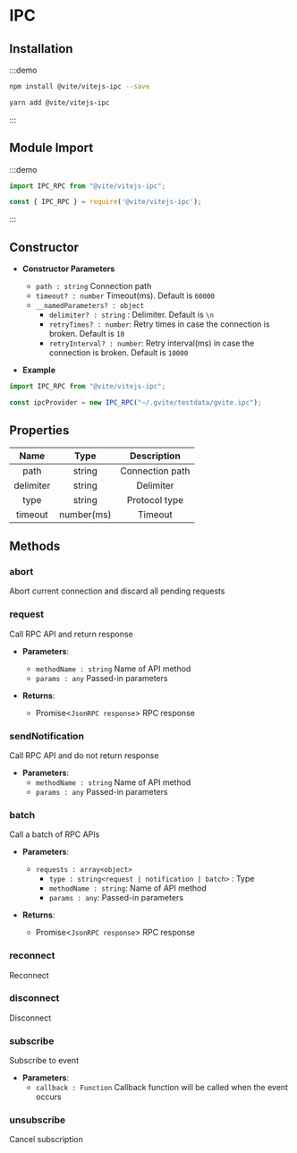 # IPC 

## Installation

:::demo
```bash tab:npm
npm install @vite/vitejs-ipc --save
```

```bash tab:yarn
yarn add @vite/vitejs-ipc
```
:::

## Module Import

:::demo
```javascript tab:ES6
import IPC_RPC from "@vite/vitejs-ipc";
```

```javascript tab:require
const { IPC_RPC } = require('@vite/vitejs-ipc');
```
:::

## Constructor

- **Constructor Parameters**
    * `path : string` Connection path
    * `timeout? : number` Timeout(ms). Default is `60000`
    * `__namedParameters? : object` 
        - `delimiter? : string` : Delimiter. Default is `\n`
        - `retryTimes? : number`: Retry times in case the connection is broken. Default is `10`
        - `retryInterval? : number`: Retry interval(ms) in case the connection is broken. Default is `10000`

- **Example**
```javascript
import IPC_RPC from "@vite/vitejs-ipc";

const ipcProvider = new IPC_RPC("~/.gvite/testdata/gvite.ipc");
```

## Properties

|  Name  | Type | Description |
|:------------:|:-----:|:-----:|
| path | string | Connection path |
| delimiter | string | Delimiter |
| type |  string | Protocol type |
| timeout | number(ms) | Timeout |

## Methods

### abort
Abort current connection and discard all pending requests

### request
Call RPC API and return response

- **Parameters**: 
  * `methodName : string` Name of API method
  * `params : any` Passed-in parameters

- **Returns**:
    - Promise<`JsonRPC response`> RPC response

### sendNotification
Call RPC API and do not return response

- **Parameters**: 
  * `methodName : string` Name of API method
  * `params : any` Passed-in parameters

### batch
Call a batch of RPC APIs

- **Parameters**: 
  * `requests : array<object>` 
	- `type : string<request | notification | batch>` : Type
    - `methodName : string`: Name of API method
    - `params : any`: Passed-in parameters

- **Returns**:
    - Promise<`JsonRPC response`> RPC response

### reconnect
Reconnect

### disconnect
Disconnect

### subscribe
Subscribe to event

- **Parameters**: 
  * `callback : Function` Callback function will be called when the event occurs

### unsubscribe
Cancel subscription
